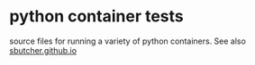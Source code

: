 # python container tests

source files for running a variety of python containers. See also [sbutcher.github.io](https://sbutcher.github.io/pythoncontainers)

